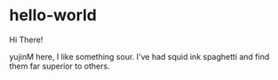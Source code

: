 # hello-world

Hi There!

yujinM here, I like something sour.
I've had squid ink spaghetti and find them far superior to others.
